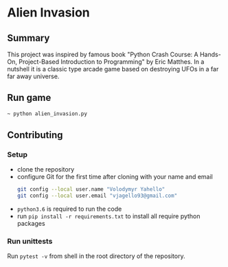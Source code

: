 # Alien Invasion

## Summary
This project was inspired by famous book "Python Crash Course: A Hands-On, Project-Based Introduction to Programming" by Eric Matthes.
In a nutshell it is a classic type arcade game based on destroying UFOs in a far far away universe.

## Run game
```bash
~ python alien_invasion.py
```

## Contributing

### Setup
- clone the repository
- configure Git for the first time after cloning with your name and email
  ```bash
  git config --local user.name "Volodymyr Yahello"
  git config --local user.email "vjagello93@gmail.com"
  ```
- `python3.6` is required to run the code
- run `pip install -r requirements.txt` to install all require python packages

### Run unittests
Run `pytest -v` from shell in the root directory of the repository.
